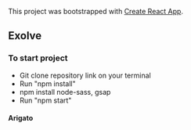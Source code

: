 This project was bootstrapped with [Create React App](https://github.com/facebook/create-react-app).

## Exolve

### To start project
- Git clone repository link on your terminal
- Run "npm install"
- npm install node-sass, gsap
- Run "npm start"

#### Arigato


